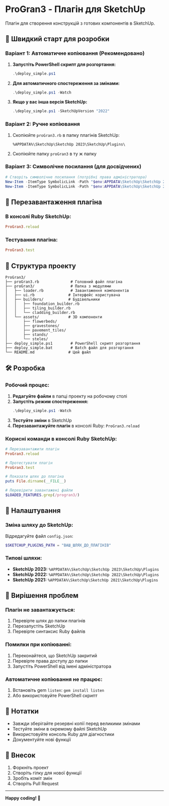 # ProGran3 - Плагін для SketchUp

Плагін для створення конструкцій з готових компонентів в SketchUp.

## 🚀 Швидкий старт для розробки

### Варіант 1: Автоматичне копіювання (Рекомендовано)

1. **Запустіть PowerShell скрипт для розгортання:**
   ```powershell
   .\deploy_simple.ps1
   ```

2. **Для автоматичного спостереження за змінами:**
   ```powershell
   .\deploy_simple.ps1 -Watch
   ```

3. **Якщо у вас інша версія SketchUp:**
   ```powershell
   .\deploy_simple.ps1 -SketchUpVersion "2022"
   ```

### Варіант 2: Ручне копіювання

1. Скопіюйте `proGran3.rb` в папку плагінів SketchUp:
   ```
   %APPDATA%\SketchUp\SketchUp 2023\SketchUp\Plugins\
   ```

2. Скопіюйте папку `proGran3` в ту ж папку

### Варіант 3: Символічне посилання (для досвідчених)

```powershell
# Створіть символічне посилання (потрібні права адміністратора)
New-Item -ItemType SymbolicLink -Path "$env:APPDATA\SketchUp\SketchUp 2023\SketchUp\Plugins\proGran3.rb" -Target "$PWD\proGran3.rb"
New-Item -ItemType SymbolicLink -Path "$env:APPDATA\SketchUp\SketchUp 2023\SketchUp\Plugins\proGran3" -Target "$PWD\proGran3"
```

## 🔄 Перезавантаження плагіна

### В консолі Ruby SketchUp:
```ruby
ProGran3.reload
```

### Тестування плагіна:
```ruby
ProGran3.test
```

## 📁 Структура проекту

```
ProGran3/
├── proGran3.rb              # Головний файл плагіна
├── proGran3/                # Папка з модулями
│   ├── loader.rb            # Завантаження компонентів
│   ├── ui.rb               # Інтерфейс користувача
│   ├── builders/           # Будівельники
│   │   ├── foundation_builder.rb
│   │   ├── tiling_builder.rb
│   │   └── cladding_builder.rb
│   └── assets/             # 3D компоненти
│       ├── flowerbeds/
│       ├── gravestones/
│       ├── pavement_tiles/
│       ├── stands/
│       └── steles/
├── deploy_simple.ps1        # PowerShell скрипт розгортання
├── deploy_simple.bat        # Batch файл для розгортання
└── README.md               # Цей файл
```

## 🛠️ Розробка

### Робочий процес:

1. **Редагуйте файли** в папці проекту на робочому столі
2. **Запустіть режим спостереження:**
   ```powershell
   .\deploy_simple.ps1 -Watch
   ```
3. **Тестуйте зміни** в SketchUp
4. **Перезавантажуйте плагін** в консолі Ruby: `ProGran3.reload`

### Корисні команди в консолі Ruby SketchUp:

```ruby
# Перезавантажити плагін
ProGran3.reload

# Протестувати плагін
ProGran3.test

# Показати шлях до плагіна
puts File.dirname(__FILE__)

# Перевірити завантажені файли
$LOADED_FEATURES.grep(/progran3/)
```

## 🔧 Налаштування

### Зміна шляху до SketchUp:

Відредагуйте файл `config.json`:
```powershell
$SKETCHUP_PLUGINS_PATH = "ВАШ_ШЛЯХ_ДО_ПЛАГІНІВ"
```

### Типові шляхи:
- **SketchUp 2023:** `%APPDATA%\SketchUp\SketchUp 2023\SketchUp\Plugins`
- **SketchUp 2022:** `%APPDATA%\SketchUp\SketchUp 2022\SketchUp\Plugins`
- **SketchUp 2021:** `%APPDATA%\SketchUp\SketchUp 2021\SketchUp\Plugins`

## 🐛 Вирішення проблем

### Плагін не завантажується:
1. Перевірте шлях до папки плагінів
2. Перезапустіть SketchUp
3. Перевірте синтаксис Ruby файлів

### Помилки при копіюванні:
1. Переконайтеся, що SketchUp закритий
2. Перевірте права доступу до папки
3. Запустіть PowerShell від імені адміністратора

### Автоматичне копіювання не працює:
1. Встановіть gem `listen`: `gem install listen`
2. Або використовуйте PowerShell скрипт

## 📝 Нотатки

- Завжди зберігайте резервні копії перед великими змінами
- Тестуйте зміни в окремому файлі SketchUp
- Використовуйте консоль Ruby для діагностики
- Документуйте нові функції

## 🤝 Внесок

1. Форкніть проект
2. Створіть гілку для нової функції
3. Зробіть коміт змін
4. Створіть Pull Request

---

**Happy coding! 🎉**
